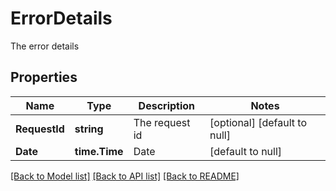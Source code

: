 # ErrorDetails

The error details

## Properties

Name | Type | Description | Notes
---- | ---- | ----------- | -----
**RequestId** | **string** | The request id | [optional] [default to null]
**Date** | **time.Time** | Date | [default to null]

[[Back to Model list]](../README.md#documentation-for-models) [[Back to API list]](../README.md#documentation-for-api-endpoints) [[Back to README]](../README.md)

